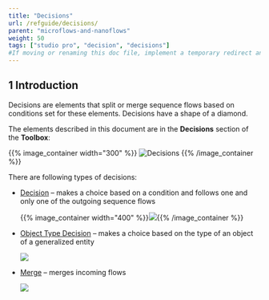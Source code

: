 ```yaml
---
title: "Decisions"
url: /refguide/decisions/
parent: "microflows-and-nanoflows"
weight: 50
tags: ["studio pro", "decision", "decisions"]
#If moving or renaming this doc file, implement a temporary redirect and let the respective team know they should update the URL in the product. See Mapping to Products for more details. 
---
```


## 1 Introduction
Decisions are elements that split or merge sequence flows based on conditions set for these elements. Decisions have a shape of a diamond.

The elements described in this document are in the **Decisions** section of the **Toolbox**:

{{% image_container width="300" %}}
![Decisions](/attachments/refguide/modeling/application-logic/microflows-and-nanoflows/decisions/decisions.png)
{{% /image_container %}}

There are following types of decisions:

* [Decision](/refguide/decision/) – makes a choice based on a condition and follows one and only one of the outgoing sequence flows

	{{% image_container width="400" %}}![](/attachments/refguide/modeling/application-logic/microflows-and-nanoflows/decisions/decision/decision-example.png){{% /image_container %}}

* [Object Type Decision](/refguide/object-type-decision/) – makes a choice based on the type of an object of a generalized entity

	![](/attachments/refguide/modeling/application-logic/microflows-and-nanoflows/decisions/object-type-decision.png)

* [Merge](/refguide/merge/) – merges incoming flows 

	![](/attachments/refguide/modeling/application-logic/microflows-and-nanoflows/decisions/merge.png)
